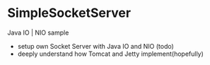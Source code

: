 # SimpleSocketServer
Java IO | NIO sample
- setup own Socket Server with Java IO and NIO (todo)
- deeply understand how Tomcat and Jetty implement(hopefully)
